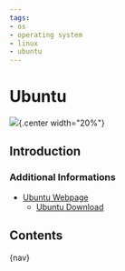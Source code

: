```yaml
---
tags:
- os
- operating system
- linux
- ubuntu
---
```

# Ubuntu
![](img/logo.svg){.center width="20%"}

## Introduction

### Additional Informations

- [Ubuntu Webpage](https://ubuntu.com/)
  - [Ubuntu Download](https://ubuntu.com/#download)

## Contents

{nav}
